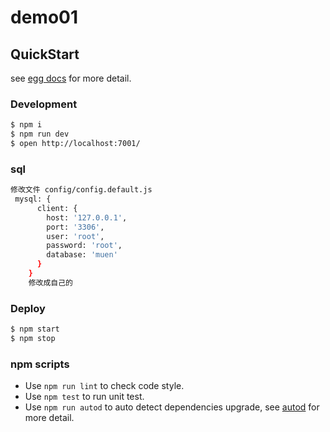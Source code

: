 # demo01



## QuickStart

<!-- add docs here for user -->

see [egg docs][egg] for more detail.

### Development

```bash
$ npm i
$ npm run dev
$ open http://localhost:7001/
```

### sql

```bash
修改文件 config/config.default.js
 mysql: {
      client: {
        host: '127.0.0.1',
        port: '3306',
        user: 'root',
        password: 'root',
        database: 'muen'
      }
    }
    修改成自己的

```


### Deploy

```bash
$ npm start
$ npm stop
```

### npm scripts

- Use `npm run lint` to check code style.
- Use `npm test` to run unit test.
- Use `npm run autod` to auto detect dependencies upgrade, see [autod](https://www.npmjs.com/package/autod) for more detail.


[egg]: https://eggjs.org
